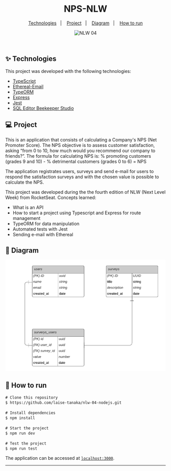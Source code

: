 <h1 align="center">NPS-NLW</h1>

<p align="center">
  <a href="#-technologies">Technologies</a>&nbsp;&nbsp;&nbsp;|&nbsp;&nbsp;&nbsp;
  <a href="#-project">Project</a>&nbsp;&nbsp;&nbsp;|&nbsp;&nbsp;&nbsp;
  <a href="#-diagram">Diagram</a>&nbsp;&nbsp;&nbsp;|&nbsp;&nbsp;&nbsp;
  <a href="#-how-to-run">How to run</a>
</p>

<p align="center">
 <img src="https://img.shields.io/static/v1?label=NLW&message=04&color=8257E5&labelColor=000000" alt="NLW 04" />
</p>

<br>

## ✨ Technologies

This project was developed with the following technologies:

- [TypeScript](https://www.typescriptlang.org/)
- [Ethereal-Email](https://ethereal.email/)
- [TypeORM](https://typeorm.io/#/)
- [Express](https://expressjs.com/pt-br/)
- [Jest](https://jestjs.io/)
- [SQL Editor Beekeeper Studio](https://www.beekeeperstudio.io/)

## 💻 Project

This is an application that consists of calculating a Company's NPS (Net Promoter Score).
The NPS objective is to assess customer satisfaction, asking “from 0 to 10, how much would you recommend our company to friends?”.
The formula for calculating NPS is: % promoting customers (grades 9 and 10) - % detrimental customers (grades 0 to 6) = NPS

The application registrates users, surveys and send e-mail for users to respond the satisfaction surveys and with the chosen value is possible to calculate the NPS.

This project was developed during the the fourth edition of NLW (Next Level Week) from RocketSeat. 
Concepts learned: 
- What is an API
- How to start a project using Typescript and Express for route management
- TypeORM for data manipulation
- Automated tests with Jest
- Sending e-mail with Ethereal

## 🔶 Diagram

<img src="./diagrama.png" alt="Application Diagram" />

## 🚀 How to run

```
# Clone this repository
$ https://github.com/laise-tanaka/nlw-04-nodejs.git

# Install dependencies
$ npm install

# Start the project
$ npm run dev

# Test the project
$ npm run test
```

The application can be accessed at [`localhost:3000`](http://localhost:3000).

---
